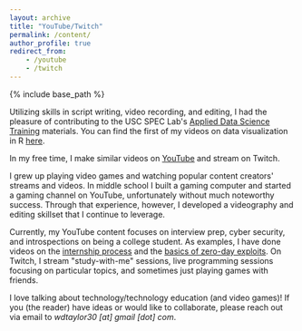 ```yaml
---
layout: archive
title: "YouTube/Twitch"
permalink: /content/
author_profile: true
redirect_from:
    - /youtube
    - /twitch
---
```


{% include base_path %}

Utilizing skills in script writing, video recording, and editing, I had the pleasure of contributing to the USC SPEC Lab's [Applied Data Science Training](https://www.uscspec.org/applied-data-science-trainings) materials. You can find the first of my videos on data visualization in R [here](https://www.youtube.com/watch?v=VotVjGAkSiA).

In my free time, I make similar videos on [YouTube](https://www.youtube.com/channel/UCMFgsiB1pfEGzmeZ7jmeHeg) and stream on Twitch.

I grew up playing video games and watching popular content creators' streams and videos. In middle school I built a gaming computer and started a gaming channel on YouTube, unfortunately without much noteworthy success. Through that experience, however, I developed a videography and editing skillset that I continue to leverage.

<!---
To speak colloquially for a moment, there's a lot of wild stuff on the internet—especially content that's marketed toward young Black and brown people. Negativity sells, but I want to be part of the ongoing movement to change that. I want to set an example of polylithic Blackness. Not all of us are rappers or athletes (and there's nothing wrong with being either of those), but I want to show how to bring the best aspects of our culture to whatever venture we decide to pursue. This is a lesson I didn't learn until my late teens, but it's one that I think the next generation needs to be exposed to if we want our culture to shift.
--->

Currently, my YouTube content focuses on interview prep, cyber security, and introspections on being a college student. As examples, I have done videos on the [internship process](https://www.youtube.com/watch?v=HbKJBQr3x_k) and the [basics of zero-day exploits](https://www.youtube.com/watch?v=RFv4-4aT6ZU). On Twitch, I stream "study-with-me" sessions, live programming sessions focusing on particular topics, and sometimes just playing games with friends.

<!---
I'm certainly not the first person to try to bring positivity to the internet, so I want to use my skillset to help in any unique way that I can. Whether teaching about code or streaming video games on a Friday night, I simply want to have my own positive and inclusive corner of the internet. My end goal is to hold space for people of ***all*** backgrounds to be themselves—transcending racial, ethnic, socioeconomic, and gender identities.
--->

I love talking about technology/technology education (and video games)! If you (the reader) have ideas or would like to collaborate, please reach out via email to _wdtaylor30 [at] gmail [dot] com_. 
